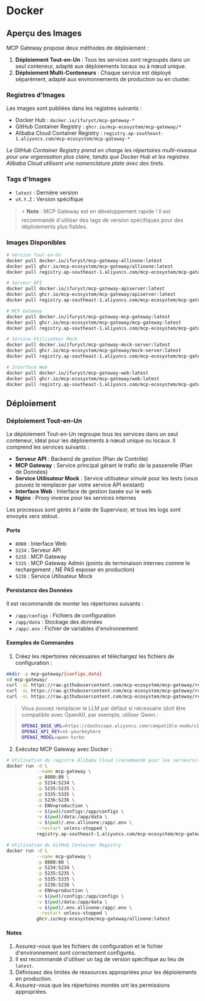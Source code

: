 # Docker

## Aperçu des Images

MCP Gateway propose deux méthodes de déploiement :
1. **Déploiement Tout-en-Un** : Tous les services sont regroupés dans un seul conteneur, adapté aux déploiements locaux ou à nœud unique.
2. **Déploiement Multi-Conteneurs** : Chaque service est déployé séparément, adapté aux environnements de production ou en cluster.

### Registres d'Images

Les images sont publiées dans les registres suivants :
- Docker Hub : `docker.io/ifuryst/mcp-gateway-*`
- GitHub Container Registry : `ghcr.io/mcp-ecosystem/mcp-gateway/*`
- Alibaba Cloud Container Registry : `registry.ap-southeast-1.aliyuncs.com/mcp-ecosystem/mcp-gateway-*`

*Le GitHub Container Registry prend en charge les répertoires multi-niveaux pour une organisation plus claire, tandis que Docker Hub et les registres Alibaba Cloud utilisent une nomenclature plate avec des tirets.*

### Tags d'Images

- `latest` : Dernière version
- `vX.Y.Z` : Version spécifique

> ⚡ **Note** : MCP Gateway est en développement rapide ! Il est recommandé d'utiliser des tags de version spécifiques pour des déploiements plus fiables.

### Images Disponibles

```bash
# Version Tout-en-Un
docker pull docker.io/ifuryst/mcp-gateway-allinone:latest
docker pull ghcr.io/mcp-ecosystem/mcp-gateway/allinone:latest
docker pull registry.ap-southeast-1.aliyuncs.com/mcp-ecosystem/mcp-gateway-allinone:latest

# Serveur API
docker pull docker.io/ifuryst/mcp-gateway-apiserver:latest
docker pull ghcr.io/mcp-ecosystem/mcp-gateway/apiserver:latest
docker pull registry.ap-southeast-1.aliyuncs.com/mcp-ecosystem/mcp-gateway-apiserver:latest

# MCP Gateway
docker pull docker.io/ifuryst/mcp-gateway-mcp-gateway:latest
docker pull ghcr.io/mcp-ecosystem/mcp-gateway/mcp-gateway:latest
docker pull registry.ap-southeast-1.aliyuncs.com/mcp-ecosystem/mcp-gateway-mcp-gateway:latest

# Service Utilisateur Mock
docker pull docker.io/ifuryst/mcp-gateway-mock-server:latest
docker pull ghcr.io/mcp-ecosystem/mcp-gateway/mock-server:latest
docker pull registry.ap-southeast-1.aliyuncs.com/mcp-ecosystem/mcp-gateway-mock-server:latest

# Interface Web
docker pull docker.io/ifuryst/mcp-gateway-web:latest
docker pull ghcr.io/mcp-ecosystem/mcp-gateway/web:latest
docker pull registry.ap-southeast-1.aliyuncs.com/mcp-ecosystem/mcp-gateway-web:latest
```

## Déploiement

### Déploiement Tout-en-Un

Le déploiement Tout-en-Un regroupe tous les services dans un seul conteneur, idéal pour les déploiements à nœud unique ou locaux. Il comprend les services suivants :
- **Serveur API** : Backend de gestion (Plan de Contrôle)
- **MCP Gateway** : Service principal gérant le trafic de la passerelle (Plan de Données)
- **Service Utilisateur Mock** : Service utilisateur simulé pour les tests (vous pouvez le remplacer par votre service API existant)
- **Interface Web** : Interface de gestion basée sur le web
- **Nginx** : Proxy inverse pour les services internes

Les processus sont gérés à l'aide de Supervisor, et tous les logs sont envoyés vers stdout.

#### Ports

- `8080` : Interface Web
- `5234` : Serveur API
- `5235` : MCP Gateway
- `5335` : MCP Gateway Admin (points de terminaison internes comme le rechargement ; NE PAS exposer en production)
- `5236` : Service Utilisateur Mock

#### Persistance des Données

Il est recommandé de monter les répertoires suivants :
- `/app/configs` : Fichiers de configuration
- `/app/data` : Stockage des données
- `/app/.env` : Fichier de variables d'environnement

#### Exemples de Commandes

1. Créez les répertoires nécessaires et téléchargez les fichiers de configuration :

```bash
mkdir -p mcp-gateway/{configs,data}
cd mcp-gateway/
curl -sL https://raw.githubusercontent.com/mcp-ecosystem/mcp-gateway/refs/heads/main/configs/apiserver.yaml -o configs/apiserver.yaml
curl -sL https://raw.githubusercontent.com/mcp-ecosystem/mcp-gateway/refs/heads/main/configs/mcp-gateway.yaml -o configs/mcp-gateway.yaml
curl -sL https://raw.githubusercontent.com/mcp-ecosystem/mcp-gateway/refs/heads/main/.env.example -o .env.allinone
```

> Vous pouvez remplacer le LLM par défaut si nécessaire (doit être compatible avec OpenAI), par exemple, utiliser Qwen :
> ```bash
> OPENAI_BASE_URL=https://dashscope.aliyuncs.com/compatible-mode/v1/
> OPENAI_API_KEY=sk-yourkeyhere
> OPENAI_MODEL=qwen-turbo
> ```

2. Exécutez MCP Gateway avec Docker :

```bash
# Utilisation du registre Alibaba Cloud (recommandé pour les serveurs/appareils en Chine)
docker run -d \
           --name mcp-gateway \
           -p 8080:80 \
           -p 5234:5234 \
           -p 5235:5235 \
           -p 5335:5335 \
           -p 5236:5236 \
           -e ENV=production \
           -v $(pwd)/configs:/app/configs \
           -v $(pwd)/data:/app/data \
           -v $(pwd)/.env.allinone:/app/.env \
           --restart unless-stopped \
           registry.ap-southeast-1.aliyuncs.com/mcp-ecosystem/mcp-gateway-allinone:latest

# Utilisation du GitHub Container Registry
docker run -d \
           --name mcp-gateway \
           -p 8080:80 \
           -p 5234:5234 \
           -p 5235:5235 \
           -p 5335:5335 \
           -p 5236:5236 \
           -e ENV=production \
           -v $(pwd)/configs:/app/configs \
           -v $(pwd)/data:/app/data \
           -v $(pwd)/.env.allinone:/app/.env \
           --restart unless-stopped \
           ghcr.io/mcp-ecosystem/mcp-gateway/allinone:latest
```

#### Notes

1. Assurez-vous que les fichiers de configuration et le fichier d'environnement sont correctement configurés.
2. Il est recommandé d'utiliser un tag de version spécifique au lieu de `latest`.
3. Définissez des limites de ressources appropriées pour les déploiements en production.
4. Assurez-vous que les répertoires montés ont les permissions appropriées. 